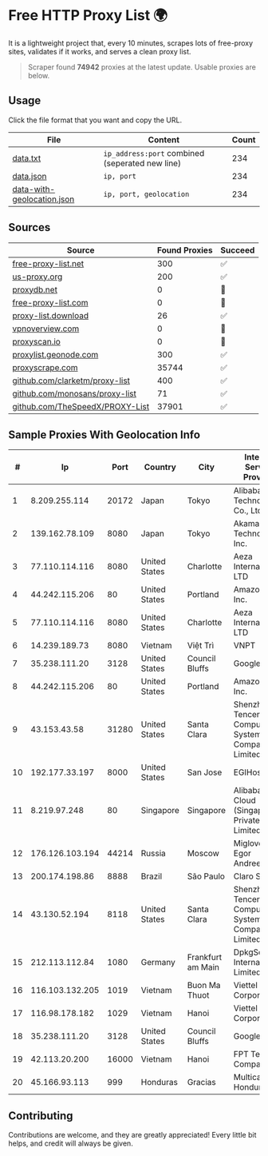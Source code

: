 
# Free HTTP Proxy List 🌍

It is a lightweight project that, every 10 minutes, scrapes lots of free-proxy sites, validates if it works, and serves a clean proxy list.


> Scraper found **74942** proxies at the latest update. Usable proxies are below.

## Usage

Click the file format that you want and copy the URL.


|File|Content|Count|
|----|-------|-----|
|[data.txt](https://raw.githubusercontent.com/themiralay/Proxy-List-World/master/data.txt)|`ip_address:port` combined (seperated new line)|234|
|[data.json](https://raw.githubusercontent.com/themiralay/Proxy-List-World/master/data.json)|`ip, port`|234|
|[data-with-geolocation.json](https://raw.githubusercontent.com/themiralay/Proxy-List-World/master/data-with-geolocation.json)|`ip, port, geolocation`|234|

## Sources

|Source|Found Proxies|Succeed|
|------|-------------|-------|
|[free-proxy-list.net](https://free-proxy-list.net)|300|✅|
|[us-proxy.org](https://www.us-proxy.org)|200|✅|
|[proxydb.net](http://proxydb.net)|0|🚫|
|[free-proxy-list.com](https://free-proxy-list.com/?page=&port=&type%5B%5D=http&type%5B%5D=https&up_time=0&search=Search)|0|🚫|
|[proxy-list.download](https://www.proxy-list.download/HTTP)|26|✅|
|[vpnoverview.com](https://vpnoverview.com/privacy/anonymous-browsing/free-proxy-servers)|0|🚫|
|[proxyscan.io](https://www.proxyscan.io)|0|🚫|
|[proxylist.geonode.com](https://proxylist.geonode.com/api/proxy-list?limit=300&page=1&sort_by=lastChecked&sort_type=desc&protocols=http,https)|300|✅|
|[proxyscrape.com](https://api.proxyscrape.com/v2/?request=displayproxies&protocol=http&timeout=10000&country=all&ssl=all&anonymity=all)|35744|✅|
|[github.com/clarketm/proxy-list](https://raw.githubusercontent.com/clarketm/proxy-list/master/proxy-list-raw.txt)|400|✅|
|[github.com/monosans/proxy-list](https://raw.githubusercontent.com/monosans/proxy-list/main/proxies/http.txt)|71|✅|
|[github.com/TheSpeedX/PROXY-List](https://raw.githubusercontent.com/TheSpeedX/PROXY-List/master/http.txt)|37901|✅|


## Sample Proxies With Geolocation Info

|#|Ip|Port|Country|City|Internet Service Provider|
|-|--|----|-------|----|-------------------------|
|1|8.209.255.114|20172|Japan|Tokyo|Alibaba (US) Technology Co., Ltd.|
|2|139.162.78.109|8080|Japan|Tokyo|Akamai Technologies, Inc.|
|3|77.110.114.116|8080|United States|Charlotte|Aeza International LTD|
|4|44.242.115.206|80|United States|Portland|Amazon.com, Inc.|
|5|77.110.114.116|8080|United States|Charlotte|Aeza International LTD|
|6|14.239.189.73|8080|Vietnam|Việt Trì|VNPT|
|7|35.238.111.20|3128|United States|Council Bluffs|Google LLC|
|8|44.242.115.206|80|United States|Portland|Amazon.com, Inc.|
|9|43.153.43.58|31280|United States|Santa Clara|Shenzhen Tencent Computer Systems Company Limited|
|10|192.177.33.197|8000|United States|San Jose|EGIHosting|
|11|8.219.97.248|80|Singapore|Singapore|Alibaba Cloud (Singapore) Private Limited|
|12|176.126.103.194|44214|Russia|Moscow|Miglovets Egor Andreevich|
|13|200.174.198.86|8888|Brazil|São Paulo|Claro S.A|
|14|43.130.52.194|8118|United States|Santa Clara|Shenzhen Tencent Computer Systems Company Limited|
|15|212.113.112.84|1080|Germany|Frankfurt am Main|DpkgSoft International Limited|
|16|116.103.132.205|1019|Vietnam|Buon Ma Thuot|Viettel Corporation|
|17|116.98.178.182|1029|Vietnam|Hanoi|Viettel Corporation|
|18|35.238.111.20|3128|United States|Council Bluffs|Google LLC|
|19|42.113.20.200|16000|Vietnam|Hanoi|FPT Telecom Company|
|20|45.166.93.113|999|Honduras|Gracias|Multicable De Honduras|



## Contributing

Contributions are welcome, and they are greatly appreciated! Every
little bit helps, and credit will always be given.

